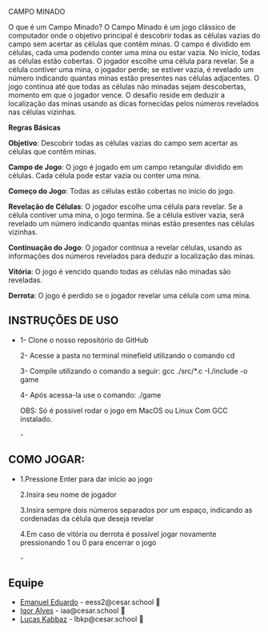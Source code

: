 

CAMPO MINADO


O que é um Campo Minado?
O Campo Minado é um jogo clássico de computador onde o objetivo principal é descobrir todas as células vazias do campo sem acertar as células que contêm minas. O campo é dividido em células, cada uma podendo conter uma mina ou estar vazia. No início, todas as células estão cobertas. O jogador escolhe uma célula para revelar. Se a célula contiver uma mina, o jogador perde; se estiver vazia, é revelado um número indicando quantas minas estão presentes nas células adjacentes. O jogo continua até que todas as células não minadas sejam descobertas, momento em que o jogador vence. O desafio reside em deduzir a localização das minas usando as dicas fornecidas pelos números revelados nas células vizinhas.



<b>Regras Básicas</b>


<b>Objetivo</b>: Descobrir todas as células vazias do campo sem acertar as células que contêm minas.

<b>Campo de Jogo</b>: O jogo é jogado em um campo retangular dividido em células. Cada célula pode estar vazia ou conter uma mina.

<b>Começo do Jogo</b>: Todas as células estão cobertas no início do jogo.

<b>Revelação de Células</b>: O jogador escolhe uma célula para revelar. Se a célula contiver uma mina, o jogo termina. Se a célula estiver vazia, será revelado um número indicando quantas minas estão presentes nas células vizinhas.

<b>Continuação do Jogo</b>: O jogador continua a revelar células, usando as informações dos números revelados para deduzir a localização das minas.

<b>Vitória</b>: O jogo é vencido quando todas as células não minadas são reveladas.

<b>Derrota</b>: O jogo é perdido se o jogador revelar uma célula com uma mina.

<h2>INSTRUÇÕES DE USO</h2>
<ul>
  <li>
    <a> 1- Clone o nosso repositório do GitHub 


2- Acesse a pasta no terminal minefield utilizando o comando cd

3- Compile utilizando o comando a seguir:
gcc ./src/*.c -I./include -o game

4-   Após acessa-la use o comando:
./game

OBS: Só é possivel rodar o jogo em MacOS ou Linux
Com GCC instalado.


</a> -
  </li>
</ul>
<h2>COMO JOGAR: </h2>
<ul>
  <li>
    <a> 1.Pressione Enter para dar inicio ao jogo 


2.Insira seu nome de jogador 

3.Insira sempre dois números separados por um espaço, indicando as cordenadas da célula que deseja revelar

4.Em caso de vitória ou derrota é possível jogar novamente pressionando  1 ou 0 para encerrar o jogo


</a> -
  </li>
</ul>
<h2>Equipe</h2>
<ul>
  <li>
    <a href="https://github.com/couboii">Emanuel Eduardo</a> -
    eess2@cesar.school 📩
  </li>
  <li>
    <a href="https://github.com/igoralvesa">Igor Alves</a> -
    iaa@cesar.school 📩
  </li>
  <li>
    <a href="https://github.com/Zabbak">Lucas Kabbaz</a> -
    lbkp@cesar.school 📩
  </li>
</ul>








